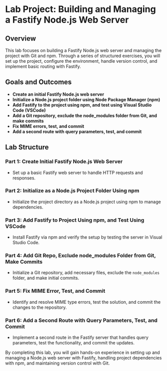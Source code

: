 # Lab Project: Building and Managing a Fastify Node.js Web Server

## Overview

This lab focuses on building a Fastify Node.js web server and managing the project with Git and npm. Through a series of structured exercises, you will set up the project, configure the environment, handle version control, and implement basic routing with Fastify.

## Goals and Outcomes

- **Create an initial Fastify Node.js web server**
- **Initialize a Node.js project folder using Node Package Manager (npm)**
- **Add Fastify to the project using npm, and test using Visual Studio Code (VSCode)**
- **Add a Git repository, exclude the node_modules folder from Git, and make commits**
- **Fix MIME errors, test, and commit**
- **Add a second route with query parameters, test, and commit**

## Lab Structure

### Part 1: Create Initial Fastify Node.js Web Server

- Set up a basic Fastify web server to handle HTTP requests and responses.

### Part 2: Initialize as a Node.js Project Folder Using npm

- Initialize the project directory as a Node.js project using npm to manage dependencies.

### Part 3: Add Fastify to Project Using npm, and Test Using VSCode

- Install Fastify via npm and verify the setup by testing the server in Visual Studio Code.

### Part 4: Add Git Repo, Exclude node_modules Folder from Git, Make Commits

- Initialize a Git repository, add necessary files, exclude the `node_modules` folder, and make initial commits.

### Part 5: Fix MIME Error, Test, and Commit

- Identify and resolve MIME type errors, test the solution, and commit the changes to the repository.

### Part 6: Add a Second Route with Query Parameters, Test, and Commit

- Implement a second route in the Fastify server that handles query parameters, test the functionality, and commit the updates.

By completing this lab, you will gain hands-on experience in setting up and managing a Node.js web server with Fastify, handling project dependencies with npm, and maintaining version control with Git.
